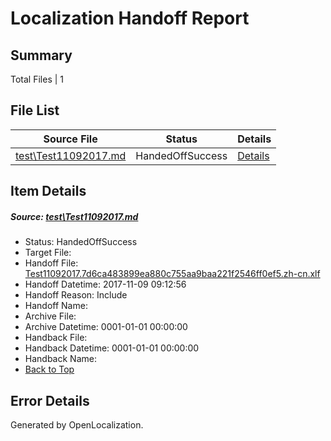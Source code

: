 # <a name='report-top'></a> Localization Handoff Report

## Summary
 Total Files | 1

## File List
 Source File | Status | Details 
 ----------- | ------ | ------- 
 [test\Test11092017.md](https://github.com/OpenLocalizationTestOrg/LocaleLowerCaseTest/blob/2ac47e1c76e6d51d0adc8071e29a81f1add186cc/test/Test11092017.md) | HandedOffSuccess | [Details](#0a15c5dd2a157768d0e264531e8331752bf2c4602)

## Item Details
##### <a name='0a15c5dd2a157768d0e264531e8331752bf2c4602'></a> Source: [test\Test11092017.md](https://github.com/OpenLocalizationTestOrg/LocaleLowerCaseTest/blob/2ac47e1c76e6d51d0adc8071e29a81f1add186cc/test/Test11092017.md)
* Status: HandedOffSuccess
* Target File: 
* Handoff File: [Test11092017.7d6ca483899ea880c755aa9baa221f2546ff0ef5.zh-cn.xlf](https://github.com/OpenLocalizationTestOrg/LocaleLowerCaseTest.handoff/blob/2ec2acf7c9250beb1f2bde04405350a331ebea5a/ol-handoff/OpenLocalizationTestOrg/LocaleLowerCaseTest.zh-cn/master/Test11092017.7d6ca483899ea880c755aa9baa221f2546ff0ef5.zh-cn.xlf)
* Handoff Datetime: 2017-11-09 09:12:56
* Handoff Reason: Include
* Handoff Name: 
* Archive File: 
* Archive Datetime: 0001-01-01 00:00:00
* Handback File: 
* Handback Datetime: 0001-01-01 00:00:00
* Handback Name: 
* [Back to Top](#report-top)


## Error Details

Generated by OpenLocalization.
